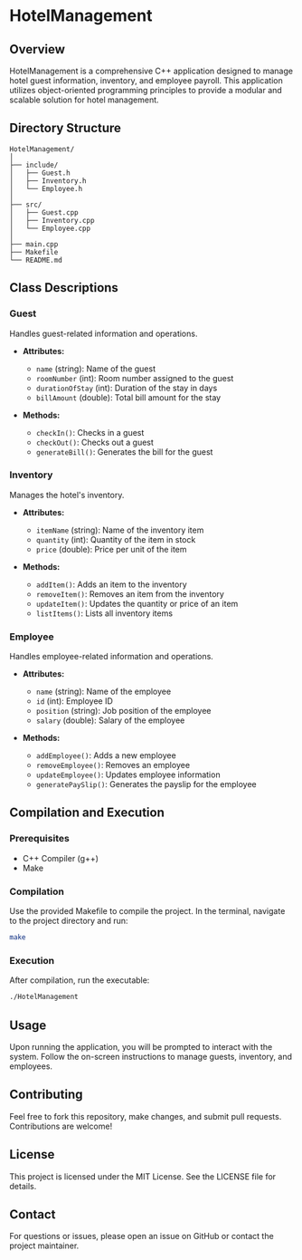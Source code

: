 # HotelManagement

## Overview

HotelManagement is a comprehensive C++ application designed to manage hotel guest information, inventory, and employee payroll. This application utilizes object-oriented programming principles to provide a modular and scalable solution for hotel management.

## Directory Structure

```
HotelManagement/
│
├── include/
│   ├── Guest.h
│   ├── Inventory.h
│   └── Employee.h
│
├── src/
│   ├── Guest.cpp
│   ├── Inventory.cpp
│   └── Employee.cpp
│
├── main.cpp
├── Makefile
└── README.md
```

## Class Descriptions

### Guest
Handles guest-related information and operations.

- **Attributes:**
  - `name` (string): Name of the guest
  - `roomNumber` (int): Room number assigned to the guest
  - `durationOfStay` (int): Duration of the stay in days
  - `billAmount` (double): Total bill amount for the stay

- **Methods:**
  - `checkIn()`: Checks in a guest
  - `checkOut()`: Checks out a guest
  - `generateBill()`: Generates the bill for the guest

### Inventory
Manages the hotel's inventory.

- **Attributes:**
  - `itemName` (string): Name of the inventory item
  - `quantity` (int): Quantity of the item in stock
  - `price` (double): Price per unit of the item

- **Methods:**
  - `addItem()`: Adds an item to the inventory
  - `removeItem()`: Removes an item from the inventory
  - `updateItem()`: Updates the quantity or price of an item
  - `listItems()`: Lists all inventory items

### Employee
Handles employee-related information and operations.

- **Attributes:**
  - `name` (string): Name of the employee
  - `id` (int): Employee ID
  - `position` (string): Job position of the employee
  - `salary` (double): Salary of the employee

- **Methods:**
  - `addEmployee()`: Adds a new employee
  - `removeEmployee()`: Removes an employee
  - `updateEmployee()`: Updates employee information
  - `generatePaySlip()`: Generates the payslip for the employee

## Compilation and Execution

### Prerequisites
- C++ Compiler (g++)
- Make

### Compilation

Use the provided Makefile to compile the project. In the terminal, navigate to the project directory and run:

```bash
make
```

### Execution

After compilation, run the executable:

```bash
./HotelManagement
```

## Usage

Upon running the application, you will be prompted to interact with the system. Follow the on-screen instructions to manage guests, inventory, and employees.

## Contributing

Feel free to fork this repository, make changes, and submit pull requests. Contributions are welcome!

## License

This project is licensed under the MIT License. See the LICENSE file for details.

## Contact

For questions or issues, please open an issue on GitHub or contact the project maintainer.